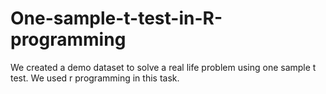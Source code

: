 # One-sample-t-test-in-R-programming

We created a demo dataset to solve a real life problem using one sample t test.
We used r programming in this task.
